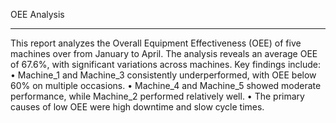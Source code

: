 OEE Analysis
________________________________________

This report analyzes the Overall Equipment Effectiveness (OEE) of five machines over from January to April. The analysis reveals an average OEE of 67.6%, with significant variations across machines. Key findings include:
•	Machine_1 and Machine_3 consistently underperformed, with OEE below 60% on multiple occasions.
•	Machine_4 and Machine_5 showed moderate performance, while Machine_2 performed relatively well.
•	The primary causes of low OEE were high downtime and slow cycle times.
